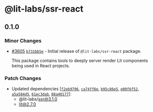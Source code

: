 # @lit-labs/ssr-react

## 0.1.0

### Minor Changes

- [#3605](https://github.com/lit/lit/pull/3605) [`b731bb5e`](https://github.com/lit/lit/commit/b731bb5e6d07af2e0ca2de911b781fa3794231cd) - Initial release of `@lit-labs/ssr-react` package.

  This package contains tools to deeply server render Lit components being used in React projects.

### Patch Changes

- Updated dependencies [[`f2eb9796`](https://github.com/lit/lit/commit/f2eb97962c7e77373b3b8861ab59639de22da3d0), [`ca74ff6e`](https://github.com/lit/lit/commit/ca74ff6eda710b929ca7aaf759a98cdfa350cc0d), [`b95c86e5`](https://github.com/lit/lit/commit/b95c86e5ec0e2f6de63a23409b9ec489edb61b86), [`e00f6f52`](https://github.com/lit/lit/commit/e00f6f52199d5dbc08d4c15f62380422e77cde7f), [`a5a584d5`](https://github.com/lit/lit/commit/a5a584d5b935f85cef4cbb8c9ff95cae34a8f41c), [`61ec3dab`](https://github.com/lit/lit/commit/61ec3dab761e379c65f9e27946e53137da83fb58), [`88a40177`](https://github.com/lit/lit/commit/88a40177de9be5d117a21e3da5414bd777872544)]:
  - @lit-labs/ssr@3.1.0
  - lit@2.7.0
